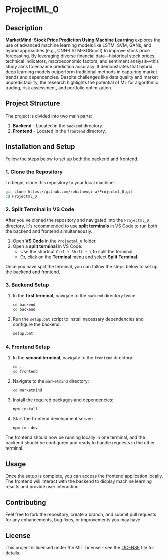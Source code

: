
# ProjectML_0

## Description
**MarketMind: Stock Price Prediction Using Machine Learning** explores the use of advanced machine learning models like LSTM, SVM, GANs, and hybrid approaches (e.g., CNN-LSTM-XGBoost) to improve stock price forecasting. By leveraging diverse financial data—historical stock prices, technical indicators, macroeconomic factors, and sentiment analysis—this study aims to enhance prediction accuracy. It demonstrates that hybrid deep learning models outperform traditional methods in capturing market trends and dependencies. Despite challenges like data quality and market unpredictability, the research highlights the potential of ML for algorithmic trading, risk assessment, and portfolio optimization.

## Project Structure

The project is divided into two main parts:

1. **Backend** - Located in the `backend` directory.
2. **Frontend** - Located in the `frontend` directory.

## Installation and Setup

Follow the steps below to set up both the backend and frontend.

### 1. Clone the Repository

To begin, clone this repository to your local machine:

```bash
git clone https://github.com/rohitneogi-a/Projectml_0.git
cd Projectml_0
```

### 2. Split Terminal in VS Code

After you've cloned the repository and navigated into the `Projectml_0` directory, it's recommended to use **split terminals** in VS Code to run both the backend and frontend simultaneously.

1. Open **VS Code** in the `Projectml_0` folder.
2. Open a **split terminal** in VS Code:
   - Use the shortcut `Ctrl + Shift + \` to split the terminal.
   - Or, click on the **Terminal** menu and select **Split Terminal**.

Once you have split the terminal, you can follow the steps below to set up the backend and frontend.

### 3. Backend Setup

1. In the **first terminal**, navigate to the `backend` directory twice:
   ```bash
   cd backend
   cd backend
   ```

2. Run the `setup.bat` script to install necessary dependencies and configure the backend:
   ```bash
   setup.bat
   ```

### 4. Frontend Setup

1. In the **second terminal**, navigate to the `frontend` directory:
   ```bash
   cd ..
   cd frontend
   ```

2. Navigate to the `marketmind` directory:
   ```bash
   cd marketmind
   ```

3. Install the required packages and dependencies:
   ```bash
   npm install
   ```

4. Start the frontend development server:
   ```bash
   npm run dev
   ```

The frontend should now be running locally in one terminal, and the backend should be configured and ready to handle requests in the other terminal.

## Usage

Once the setup is complete, you can access the frontend application locally. The frontend will interact with the backend to display machine learning results and provide user interaction.

## Contributing

Feel free to fork the repository, create a branch, and submit pull requests for any enhancements, bug fixes, or improvements you may have.

## License

This project is licensed under the MIT License - see the [LICENSE](LICENSE) file for details.
```


